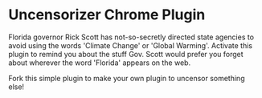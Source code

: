 Uncensorizer Chrome Plugin
========================

Florida governor Rick Scott has not-so-secretly directed state agencies to avoid using the words 'Climate Change' or 'Global Warming'. Activate this plugin to remind you about the stuff Gov. Scott would prefer you forget about wherever the word 'Florida' appears on the web.

Fork this simple plugin to make your own plugin to uncensor something else!
